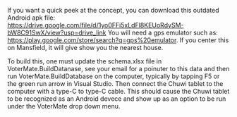 If you want a quick peek at the concept, you can download this outdated Android apk file:  https://drive.google.com/file/d/1yo0FFi5xLdFl8KEUoRdySM-bW8C91SwX/view?usp=drive_link 
You will need a gps emulator such as: https://play.google.com/store/search?q=gps%20emulator. If you center this on Mansfield, it will give show you the nearest house. 
<p>To build this, one must update the schema.xlsx file in VoterMate.BuildDatanase, see your email for a poinuter to this data and then run VoterMate.BuildDatabase on the computer, typically by tapping F5 or the green run arrow in Visual Studio. Then connect the Chuwi tablet to the computer with a type-C to type-C cable. This should cause the Chuwi tablet to be recognized as an Android devece and show up as an option to be run under the VoterMate drop down menu. 

